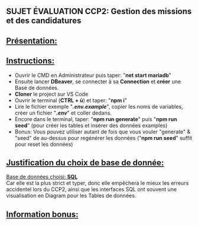 ## **SUJET ÉVALUATION CCP2: Gestion des missions et des candidatures**

## <ins>Présentation:</ins>

## <ins>Instructions:</ins>

- Ouvrir le CMD en Administrateur puis taper: "**net start mariadb**"
- Ensuite lancer **DBeaver**, se connecter à sa **Connection** et **créer** une Base de données.
- **Cloner** le project sur VS Code
- Ouvrir le terminal (**CTRL + ù**) et taper: "**npm i**"
- Lire le fichier exemple "**_.env.example_**", copier les noms de variables, créer un fichier "**_.env_**" et coller dedans.
- Encore dans le terminal, taper: "**npm run generate**" puis "**npm run seed**" (pour créer les tables et insérer des données examples)
- Bonus: Vous pouvez utiliser autant de fois que vous vouler "generate" & "seed" de au-dessus pour regénérer les données ("**npm run seed**" suffit pour reset les données)

## <ins>Justification du choix de base de donnée:</ins>

<ins>Base de données choisi: **SQL**</ins>\
Car elle est la plus strict et typer, donc elle empêchera le mieux les erreurs accidentel lors du CCP2, ainsi que les interfaces SQL ont souvent une visualisation en Diagram pour les Tables de données.

## <ins>Information bonus:</ins>
